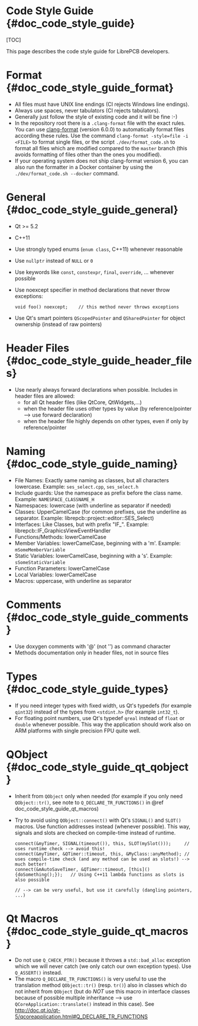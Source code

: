 Code Style Guide {#doc_code_style_guide}
========================================

[TOC]

This page describes the code style guide for LibrePCB developers.


# Format {#doc_code_style_guide_format}

- All files must have UNIX line endings (CI rejects Windows line endings).
- Always use spaces, never tabulators (CI rejects tabulators).
- Generally just follow the style of existing code and it will be fine :-)
- In the repository root there is a `.clang-format` file with the exact rules.
  You can use [clang-format](https://clang.llvm.org/docs/ClangFormat.html)
  (version 6.0.0) to automatically format files according these rules. Use the
  command `clang-format -style=file -i <FILE>` to format single files, or the
  script `./dev/format_code.sh` to format all files which are modified compared
  to the `master` branch (this avoids formatting of files other than the ones
  you modified).
- If your operating system does not ship clang-format version 6, you can also
  run the formatter in a Docker container by using the `./dev/format_code.sh
  --docker` command.


# General {#doc_code_style_guide_general}

- Qt >= 5.2
- C++11
- Use strongly typed enums (`enum class`, C++11) whenever reasonable
- Use `nullptr` instead of `NULL` or `0`
- Use keywords like `const`, `constexpr`, `final`, `override`, ... whenever possible
- Use noexcept specifier in method declarations that never throw exceptions:

      void foo() noexcept;    // this method never throws exceptions

- Use Qt's smart pointers `QScopedPointer` and `QSharedPointer` for object ownership (instead of raw pointers)


# Header Files {#doc_code_style_guide_header_files}

- Use nearly always forward declarations when possible. Includes in header files are allowed:
    - for all Qt header files (like QtCore, QtWidgets,...)
    - when the header file uses other types by value (by reference/pointer --> use forward declaration)
    - when the header file highly depends on other types, even if only by reference/pointer


# Naming {#doc_code_style_guide_naming}

- File Names: Exactly same naming as classes, but all characters lowercase. Example: `ses_select.cpp`, `ses_select.h`
- Include guards: Use the namespace as prefix before the class name. Example: `NAMESPACE_CLASSNAME_H`
- Namespaces: lowercase (with underline as separator if needed)
- Classes: UpperCamelCase (for common prefixes, use the underline as separator. Example: librepcb::project::editor::SES_Select)
- Interfaces: Like Classes, but with prefix "IF_". Example: librepcb::IF_GraphicsViewEventHandler
- Functions/Methods: lowerCamelCase
- Member Variables: lowerCamelCase, beginning with a 'm'. Example: `mSomeMemberVariable`
- Static Variables: lowerCamelCase, beginning with a 's'. Example: `sSomeStaticVariable`
- Function Parameters: lowerCamelCase
- Local Variables: lowerCamelCase
- Macros: uppercase, with underline as separator


# Comments {#doc_code_style_guide_comments}

- Use doxygen comments with '@' (not '\') as command character
- Methods documentation only in header files, not in source files


# Types {#doc_code_style_guide_types}

- If you need integer types with fixed width, us Qt's typedefs (for example `qint32`) instead of the
  types from `<stdint.h>` (for example `int32_t`).
- For floating point numbers, use Qt's typedef `qreal` instead of `float` or `double` whenever possible.
  This way the application should work also on ARM platforms with single precision FPU quite well.


# QObject {#doc_code_style_guide_qt_qobject}

- Inherit from `QObject` only when needed (for example if you only need `QObject::tr()`, see note to
  `Q_DECLARE_TR_FUNCTIONS()` in @ref doc_code_style_guide_qt_macros)
- Try to avoid using `QObject::connect()` with Qt's `SIGNAL()` and `SLOT()` macros. Use function
  addresses instead (whenever possible). This way, signals and slots are checked on compile-time
  instead of runtime.

      connect(&myTimer, SIGNAL(timeout()), this, SLOT(mySlot()));     // uses runtime check --> avoid this!
      connect(&myTimer, &QTimer::timeout, this, &MyClass::anyMethod); // uses compile-time check (and any method can be used as slots!) --> much better!
      connect(&mAutoSaveTimer, &QTimer::timeout, [this](){doSomething();});   // Using C++11 lambda functions as slots is also possible
                                                                              // --> can be very useful, but use it carefully (dangling pointers, ...)


# Qt Macros {#doc_code_style_guide_qt_macros}

- Do not use `Q_CHECK_PTR()` because it throws a `std::bad_alloc` exception which we will never
  catch (we only catch our own exception types). Use `Q_ASSERT()` instead.
- The macro `Q_DECLARE_TR_FUNCTIONS()` is very useful to use the translation method `QObject::tr()`
  (resp. `tr()`) also in classes which do not inherit from `QObject` (but do *NOT* use this macro in
  interface classes because of possible multiple inheritance --> use `QCoreApplication::translate()`
  instead in this case). See http://doc.qt.io/qt-5/qcoreapplication.html#Q_DECLARE_TR_FUNCTIONS
